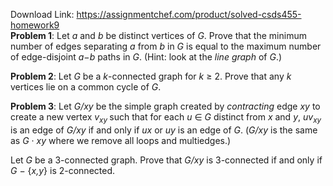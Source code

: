 Download Link: https://assignmentchef.com/product/solved-csds455-homework9
<br>
<strong>Problem 1</strong>: Let <em>a </em>and <em>b </em>be distinct vertices of <em>G</em>. Prove that the minimum number of edges separating <em>a </em>from <em>b </em>in <em>G </em>is equal to the maximum number of edge-disjoint <em>a</em>−<em>b </em>paths in <em>G</em>. (Hint: look at the <em>line graph </em>of <em>G</em>.)

<strong>Problem 2</strong>: Let <em>G </em>be a <em>k</em>-connected graph for <em>k </em>≥ 2. Prove that any <em>k </em>vertices lie on a common cycle of <em>G</em>.

<strong>Problem 3</strong>: Let <em>G/xy </em>be the simple graph created by <em>contracting </em>edge <em>xy </em>to create a new vertex <em>v<sub>xy </sub></em>such that for each <em>u </em>∈ <em>G </em>distinct from <em>x </em>and <em>y</em>, <em>uv<sub>xy </sub></em>is an edge of <em>G/xy </em>if and only if <em>ux </em>or <em>uy </em>is an edge of <em>G</em>. (<em>G/xy </em>is the same as <em>G </em>· <em>xy </em>where we remove all loops and multiedges.)

Let <em>G </em>be a 3-connected graph. Prove that <em>G/xy </em>is 3-connected if and only if <em>G </em>− {<em>x,y</em>} is 2-connected.